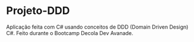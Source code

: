 # Projeto-DDD
Aplicação feita com C# usando conceitos de DDD (Domain Driven Design) C#. Feito durante o  Bootcamp Decola Dev Avanade.

